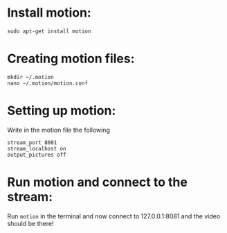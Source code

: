 # Install motion:
``` sudo apt-get install motion ```

# Creating motion files:
``` 
mkdir ~/.motion
nano ~/.motion/motion.conf 
```

# Setting up motion:
Write in the motion file the following

``` 
stream_port 8081
stream_localhost on 
output_pictures off 
```

# Run motion and connect to the stream:
Run ``` motion ``` in the terminal and now connect to 127.0.0.1:8081 and the video should be there!
